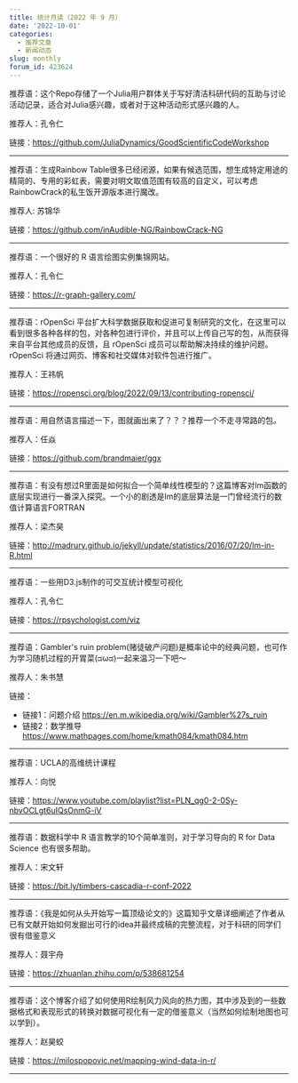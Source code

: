 ```yaml
---
title: 统计月读（2022 年 9 月）
date: '2022-10-01'
categories:
  - 推荐文章
  - 新闻动态
slug: monthly
forum_id: 423624
---
```


推荐语：这个Repo存储了一个Julia用户群体关于写好清洁科研代码的互助与讨论活动记录，适合对Julia感兴趣，或者对于这种活动形式感兴趣的人。

推荐人：孔令仁

链接：<https://github.com/JuliaDynamics/GoodScientificCodeWorkshop>

---

推荐语：生成Rainbow Table很多已经闭源，如果有候选范围，想生成特定用途的精简的、专用的彩虹表，需要对明文取值范围有较高的自定义，可以考虑RainbowCrack的私生饭开源版本进行魔改。

推荐人: 苏锦华

链接：<https://github.com/inAudible-NG/RainbowCrack-NG>

---

推荐语：一个很好的 R 语言绘图实例集锦网站。

推荐人：孔令仁

链接：<https://r-graph-gallery.com/>

---

推荐语：rOpenSci 平台扩大科学数据获取和促进可复制研究的文化，在这里可以看到很多各种各样的包，对各种包进行评价，并且可以上传自己写的包，从而获得来自平台其他成员的反馈，且 rOpenSci 成员可以帮助解决持续的维护问题。rOpenSci 将通过网页、博客和社交媒体对软件包进行推广。

推荐人：王祎帆

链接：<https://ropensci.org/blog/2022/09/13/contributing-ropensci/>

---

推荐语：用自然语言描述一下，图就画出来了？？？推荐一个不走寻常路的包。

推荐人：任焱

链接：<https://github.com/brandmaier/ggx>

---

推荐语：有没有想过R里面是如何拟合一个简单线性模型的？这篇博客对lm函数的底层实现进行一番深入探究。一个小的剧透是lm的底层算法是一门曾经流行的数值计算语言FORTRAN

推荐人：梁杰昊

链接：<http://madrury.github.io/jekyll/update/statistics/2016/07/20/lm-in-R.html>

---

推荐语：一些用D3.js制作的可交互统计模型可视化

推荐人：孔令仁

链接：<https://rpsychologist.com/viz>

---

推荐语：Gambler's ruin problem(赌徒破产问题)是概率论中的经典问题，也可作为学习随机过程的开胃菜(ಡωಡ)一起来温习一下吧～

推荐人：朱书慧

链接：
- 链接1：问题介绍 <https://en.m.wikipedia.org/wiki/Gambler%27s_ruin>
- 链接2：数学推导 <https://www.mathpages.com/home/kmath084/kmath084.htm>

---

推荐语：UCLA的高维统计课程

推荐人：向悦

链接：<https://www.youtube.com/playlist?list=PLN_qg0-2-0Sy-nbvOCLgt6uIQsOnmG-iV>

---

推荐语：数据科学中 R 语言教学的10个简单准则，对于学习导向的 R for Data Science 也有很多帮助。

推荐人：宋文轩

链接：<https://bit.ly/timbers-cascadia-r-conf-2022>

---

推荐语：《我是如何从头开始写一篇顶级论文的》这篇知乎文章详细阐述了作者从已有文献开始如何发掘出可行的idea并最终成稿的完整流程，对于科研的同学们很有借鉴意义

推荐人：聂宇舟

链接：<https://zhuanlan.zhihu.com/p/538681254>

---

推荐语：这个博客介绍了如何使用R绘制风力风向的热力图，其中涉及到的一些数据格式和表现形式的转换对数据可视化有一定的借鉴意义（当然如何绘制地图也可以学到）。

推荐人：赵昊蛟

链接：<https://milospopovic.net/mapping-wind-data-in-r/>

---
